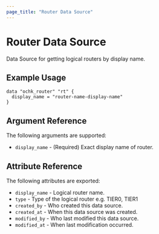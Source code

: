 ```yaml
---
page_title: "Router Data Source"
---
```


# Router Data Source

Data Source for getting logical routers by display name. 

## Example Usage

```hcl
data "ochk_router" "rt" {
  display_name = "router-name-display-name"
}
```

## Argument Reference

The following arguments are supported:

* `display_name` - (Required) Exact display name of router.

## Attribute Reference

The following attributes are exported:
 * `display_name` - Logical router name. 
 * `type` - Type of the logical router e.g. TIER0, TIER1
 * `created_by` - Who created this data source.
 * `created_at` - When this data source was created.
 * `modified_by` - Who last modified this data source. 
 * `modified_at` - When last modification occurred. 
    
 

